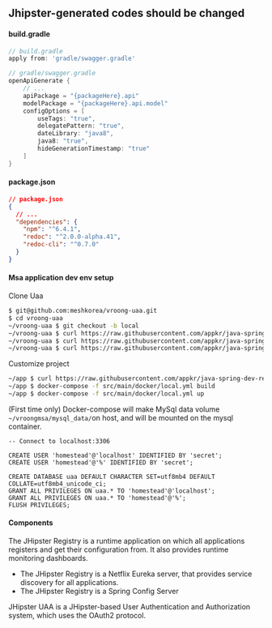 ## Jhipster-generated codes should be changed

#### build.gradle
```groovy
// build.gradle
apply from: 'gradle/swagger.gradle'

// gradle/swagger.gradle
openApiGenerate {
    // ...
    apiPackage = "{packageHere}.api"
    modelPackage = "{packageHere}.api.model"
    configOptions = [
        useTags: "true",
        delegatePattern: "true",
        dateLibrary: "java8",
        java8: "true",
        hideGenerationTimestamp: "true"
    ]
}
```

#### package.json
```json
// package.json
{
  // ...
  "dependencies": {
    "npm": "^6.4.1",
    "redoc": "^2.0.0-alpha.41",
    "redoc-cli": "^0.7.0"
  }
}
```

#### Msa application dev env setup
Clone Uaa
```bash
$ git@github.com:meshkorea/vroong-uaa.git
$ cd vroong-uaa
~/vroong-uaa $ git checkout -b local
~/vroong-uaa $ curl https://raw.githubusercontent.com/appkr/java-spring-dev-ref/master/notes/82_uaa-application-dev.yml -o src/main/resources/config/application-dev.yml
~/vroong-uaa $ curl https://raw.githubusercontent.com/appkr/java-spring-dev-ref/master/notes/83_uaa-Dockerfile -o src/main/docker/Dockerfile
~/vroong-uaa $ curl https://raw.githubusercontent.com/appkr/java-spring-dev-ref/master/notes/84_uaa-entrypoint.sh -o src/main/docker/entrypoint.sh
```

Customize project
```bash
~/app $ curl https://raw.githubusercontent.com/appkr/java-spring-dev-ref/master/notes/81_local.yml -o src/main/docker/local.yml
~/app $ docker-compose -f src/main/docker/local.yml build
~/app $ docker-compose -f src/main/docker/local.yml up
```

(First time only) 
Docker-compose will make MySql data volume `~/vroongmsa/mysql_data/`on host, and will be mounted on the mysql container.
```mysql
-- Connect to localhost:3306

CREATE USER 'homestead'@'localhost' IDENTIFIED BY 'secret';
CREATE USER 'homestead'@'%' IDENTIFIED BY 'secret';

CREATE DATABASE uaa DEFAULT CHARACTER SET=utf8mb4 DEFAULT COLLATE=utf8mb4_unicode_ci;
GRANT ALL PRIVILEGES ON uaa.* TO 'homestead'@'localhost';
GRANT ALL PRIVILEGES ON uaa.* TO 'homestead'@'%';
FLUSH PRIVILEGES;
```

#### Components

The JHipster Registry is a runtime application on which all applications registers and get their configuration from. It also provides runtime monitoring dashboards. 
- The JHipster Registry is a Netflix Eureka server, that provides service discovery for all applications.
- The JHipster Registry is a Spring Config Server

JHipster UAA is a JHipster-based User Authentication and Authorization system, which uses the OAuth2 protocol.
